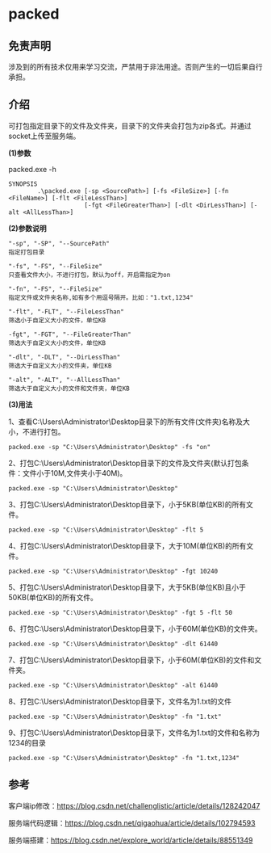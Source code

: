 # packed

## 免责声明

涉及到的所有技术仅用来学习交流，严禁用于非法用途。否则产生的一切后果自行承担。

## 介绍

可打包指定目录下的文件及文件夹，目录下的文件夹会打包为zip各式。并通过socket上传至服务端。

**(1)参数**

packed.exe -h

``` 
SYNOPSIS
        .\packed.exe [-sp <SourcePath>] [-fs <FileSize>] [-fn <FileName>] [-flt <FileLessThan>]
                     [-fgt <FileGreaterThan>] [-dlt <DirLessThan>] [-alt <AllLessThan>]
```

**(2)参数说明**

```
"-sp", "-SP", "--SourcePath"
指定打包目录

"-fs", "-FS", "--FileSize"
只查看文件大小，不进行打包，默认为off，开启需指定为on

"-fn", "-FS", "--FileSize"
指定文件或文件夹名称,如有多个用逗号隔开。比如："1.txt,1234"

"-flt", "-FLT", "--FileLessThan"
筛选小于自定义大小的文件，单位KB

-fgt", "-FGT", "--FileGreaterThan"
筛选大于自定义大小的文件，单位KB

"-dlt", "-DLT", "--DirLessThan"
筛选大于自定义大小的文件夹，单位KB

"-alt", "-ALT", "--AllLessThan"
筛选大于自定义大小的文件和文件夹，单位KB
```

**(3)用法**

1、查看C:\Users\Administrator\Desktop目录下的所有文件(文件夹)名称及大小，不进行打包。

```
packed.exe -sp "C:\Users\Administrator\Desktop" -fs "on"
```

2、打包C:\Users\Administrator\Desktop目录下的文件及文件夹(默认打包条件：文件小于10M,文件夹小于40M)。

```
packed.exe -sp "C:\Users\Administrator\Desktop"
```

3、打包C:\Users\Administrator\Desktop目录下，小于5KB(单位KB)的所有文件。

```
packed.exe -sp "C:\Users\Administrator\Desktop" -flt 5
```

4、打包C:\Users\Administrator\Desktop目录下，大于10M(单位KB)的所有文件。

```
packed.exe -sp "C:\Users\Administrator\Desktop" -fgt 10240
```

5、打包C:\Users\Administrator\Desktop目录下，大于5KB(单位KB)且小于50KB(单位KB)的所有文件。

```
packed.exe -sp "C:\Users\Administrator\Desktop" -fgt 5 -flt 50
```

6、打包C:\Users\Administrator\Desktop目录下，小于60M(单位KB)的文件夹。

```
packed.exe -sp "C:\Users\Administrator\Desktop" -dlt 61440
```

7、打包C:\Users\Administrator\Desktop目录下，小于60M(单位KB)的文件和文件夹。

```
packed.exe -sp "C:\Users\Administrator\Desktop" -alt 61440
```

8、打包C:\Users\Administrator\Desktop目录下，文件名为1.txt的文件

```
packed.exe -sp "C:\Users\Administrator\Desktop" -fn "1.txt"
```

9、打包C:\Users\Administrator\Desktop目录下，文件名为1.txt的文件和名称为1234的目录

```
packed.exe -sp "C:\Users\Administrator\Desktop" -fn "1.txt,1234"
```

## 参考

客户端ip修改：https://blog.csdn.net/challenglistic/article/details/128242047

服务端代码逻辑：https://blog.csdn.net/qigaohua/article/details/102794593

服务端搭建：https://blog.csdn.net/explore_world/article/details/88551349
